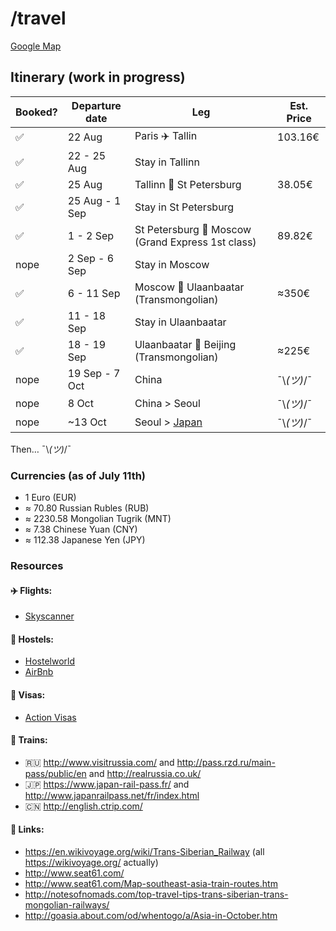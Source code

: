 # /travel

[Google Map](https://www.google.com/maps/d/u/1/edit?mid=1bnooPmMNt33NSRK2YAVpEtV_uGA)

## Itinerary (work in progress)

Booked?             | Departure date | Leg                                                          | Est. Price
--------------------|----------------|--------------------------------------------------------------|-------------
 :white_check_mark: | 22 Aug         | Paris :airplane: Tallin                                      |  103.16€
 :white_check_mark: | 22 - 25 Aug    | Stay in Tallinn                                              |  
 :white_check_mark: | 25 Aug         | Tallinn :train: St Petersburg                                |  38.05€
 :white_check_mark: | 25 Aug - 1 Sep | Stay in St Petersburg                                        |  
 :white_check_mark: | 1 - 2 Sep      | St Petersburg :train: Moscow (Grand Express 1st class)       |  89.82€
 nope               | 2 Sep - 6 Sep  | Stay in Moscow                                               |  
 :white_check_mark: | 6 - 11 Sep     | Moscow :train: Ulaanbaatar (Transmongolian)                  |  ≈350€
 :white_check_mark: | 11 - 18 Sep    | Stay in Ulaanbaatar                                          |  
 :white_check_mark: | 18 - 19 Sep    | Ulaanbaatar :train: Beijing (Transmongolian)                 |  ≈225€
 nope               | 19 Sep - 7 Oct | China                                                        | ¯\\_(ツ)_/¯
 nope               | 8 Oct          | China > Seoul                                                | ¯\\_(ツ)_/¯
 nope               | ~13 Oct        | Seoul > [Japan](https://www.youtube.com/watch?v=GKrqDzljhc0) | ¯\\_(ツ)_/¯
 
Then… ¯\\_(ツ)_/¯

### Currencies (as of July 11th)
- 1 Euro (EUR)
- ≈ 70.80 Russian Rubles (RUB)
- ≈ 2230.58 Mongolian Tugrik (MNT)
- ≈ 7.38 Chinese Yuan (CNY)
- ≈ 112.38 Japanese Yen (JPY)

### Resources

#### :airplane: Flights:
- [Skyscanner](http://skyscanner.com)

#### :hotel: Hostels:
- [Hostelworld](http://www.hostelworld.com)
- [AirBnb](https://www.airbnb.com/)

#### :page_facing_up: Visas:
- [Action Visas](http://action-visas.com)

#### :train: Trains:
- :ru: http://www.visitrussia.com/ and http://pass.rzd.ru/main-pass/public/en and http://realrussia.co.uk/
- :jp: https://www.japan-rail-pass.fr/ and http://www.japanrailpass.net/fr/index.html
- :cn: http://english.ctrip.com/

#### :paperclip: Links:
- https://en.wikivoyage.org/wiki/Trans-Siberian_Railway (all https://wikivoyage.org/ actually)
- http://www.seat61.com/
- http://www.seat61.com/Map-southeast-asia-train-routes.htm
- http://notesofnomads.com/top-travel-tips-trans-siberian-trans-mongolian-railways/
- http://goasia.about.com/od/whentogo/a/Asia-in-October.htm
